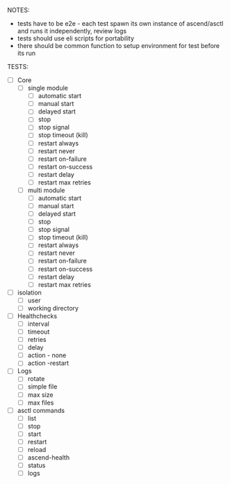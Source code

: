 NOTES: 
- tests have to be e2e - each test spawn its own instance of ascend/asctl and runs it independently, review logs
- tests should use eli scripts for portability
- there should be common function to setup environment for test before its run 


TESTS:
- [ ] Core
    - [ ] single module
        - [ ] automatic start
        - [ ] manual start
        - [ ] delayed start
        - [ ] stop
        - [ ] stop signal
        - [ ] stop timeout (kill)
        - [ ] restart always
        - [ ] restart never
        - [ ] restart on-failure
        - [ ] restart on-success
        - [ ] restart delay
        - [ ] restart max retries
    - [ ] multi module
        - [ ] automatic start
        - [ ] manual start
        - [ ] delayed start
        - [ ] stop
        - [ ] stop signal
        - [ ] stop timeout (kill)
        - [ ] restart always
        - [ ] restart never
        - [ ] restart on-failure
        - [ ] restart on-success
        - [ ] restart delay
        - [ ] restart max retries
        
- [ ] isolation
    - [ ] user
    - [ ] working directory
- [ ] Healthchecks
    - [ ] interval
    - [ ] timeout
    - [ ] retries
    - [ ] delay
    - [ ] action - none
    - [ ] action -restart
- [ ] Logs
    - [ ] rotate
    - [ ] simple file
    - [ ] max size
    - [ ] max files
- [ ] asctl commands
    - [ ] list
    - [ ] stop
    - [ ] start
    - [ ] restart
    - [ ] reload
    - [ ] ascend-health
    - [ ] status
    - [ ] logs